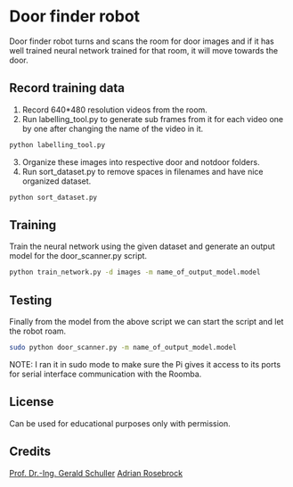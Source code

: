 # Door finder robot
Door finder robot turns and scans the room for door images and if it has well trained neural network trained for that room,
it will move towards the door.

## Record training data
1. Record 640*480 resolution videos from the room.
2. Run labelling_tool.py to generate sub frames from it for each video one by one after changing the name of the video in it.
```bash
python labelling_tool.py 
```
3. Organize these images into respective door and notdoor folders.
4. Run sort_dataset.py to remove spaces in filenames and have nice organized dataset. 
```bash
python sort_dataset.py
```

## Training
Train the neural network using the given dataset and generate an output model for the door_scanner.py script.
```bash
python train_network.py -d images -m name_of_output_model.model
```

## Testing
Finally from the model from the above script we can start the script and let the robot roam. 
```bash
sudo python door_scanner.py -m name_of_output_model.model
```
NOTE: I ran it in sudo mode to make sure the Pi gives it access to its ports for serial interface communication with the Roomba. 

## License
Can be used for educational purposes only with permission. 

## Credits
[Prof. Dr.-Ing. Gerald Schuller](https://www.tu-ilmenau.de/mt-ams/personen/schuller-gerald/)
[Adrian Rosebrock](https://www.pyimagesearch.com/)
